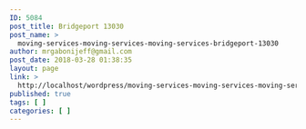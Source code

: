 ```yaml
---
ID: 5084
post_title: Bridgeport 13030
post_name: >
  moving-services-moving-services-moving-services-bridgeport-13030
author: mrgabonijeff@gmail.com
post_date: 2018-03-28 01:38:35
layout: page
link: >
  http://localhost/wordpress/moving-services-moving-services-moving-services-bridgeport-13030/
published: true
tags: [ ]
categories: [ ]
---
```

